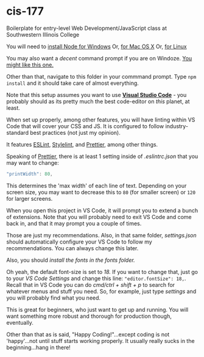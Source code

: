 # cis-177
Boilerplate for entry-level Web Development/JavaScript class at Southwestern Illinois College

You will need to [install Node for Windows](http://blog.teamtreehouse.com/install-node-js-npm-windows)
Or, [for Mac OS X](http://blog.teamtreehouse.com/install-node-js-npm-mac)
Or, [for Linux](http://blog.teamtreehouse.com/install-node-js-npm-linux)

You may also want a _decent_ command prompt if you are on Windoze. [You might like this one.](http://cmder.net/)

Other than that, navigate to this folder in your commmand prompt. Type ```npm install``` and it should take care of almost everything.

Note that this setup assumes you want to use [**Visual Studio Code**](https://code.visualstudio.com/) - you probably should as its pretty much the best code-editor on _this_ planet, at least.

When set up properly, among other features, you will have linting within VS Code that will cover your CSS and JS. It is configured to follow industry-standard best practices (not just my opinion).

It features [ESLint](https://eslint.org/), [Stylelint](https://github.com/stylelint/stylelint), and [Prettier](https://prettier.io/), among other things.

Speaking of [Prettier](https://prettier.io/), there is at least 1 setting inside of _.eslintrc.json_ that you may want to change:

```javascript
"printWidth": 80,
```

This determines the 'max width' of each line of text. Depending on your screen size, you may want to decrease this to ```80``` (for smaller screen) or ```120``` for larger screens.

When you open this project in VS Code, it will prompt you to extend a bunch of extensions. Note that you will probably need to exit VS Code and come back in, and that it may prompt you a couple of times.

Those are just my recommendations. Also, in that same folder, _settings.json_ should automatically configure your VS Code to follow my recommendations. You can always change this later.

Also, you should *install the fonts in the _fonts_ folder.*

Oh yeah, the default font-size is set to _18._ If you want to change that, just go to your _VS Code Settings_ and change this line: `"editor.fontSize": 18,`. Recall that in VS Code you can do _cmd/ctrl + shift + p_ to search for whatever menus and stuff you need. So, for example, just type _settings_ and you will probably find what you need.

This is great for beginners, who just want to get up and running. You will want something more robust and thorough for production though, eventually.

Other than that as is said, "Happy Coding!"...except coding is not 'happy'...not until stuff starts working properly. It usually really sucks in the beginning...hang in there!
